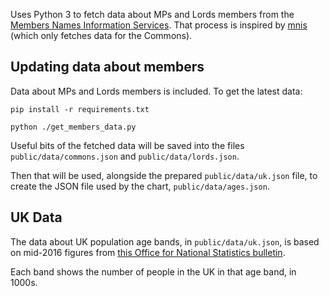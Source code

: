 

Uses Python 3 to fetch data about MPs and Lords members from the [Members Names Information Services](http://data.parliament.uk/membersdataplatform/memberquery.aspx). That process is inspired by [mnis](https://github.com/olihawkins/mnis) (which only fetches data for the Commons).


## Updating data about members

Data about MPs and Lords members is included. To get the latest data:

    pip install -r requirements.txt

    python ./get_members_data.py

Useful bits of the fetched data will be saved into the files
`public/data/commons.json` and `public/data/lords.json`.

Then that will be used, alongside the prepared `public/data/uk.json` file,
to create the JSON file used by the chart, `public/data/ages.json`.


## UK Data

The data about UK population age bands, in `public/data/uk.json`, is based on
mid-2016 figures from [this Office for National Statistics bulletin](https://www.ons.gov.uk/peoplepopulationandcommunity/populationandmigration/populationprojections/bulletins/nationalpopulationprojections/2016basedstatisticalbulletin).

Each band shows the number of people in the UK in that age band, in 1000s.
